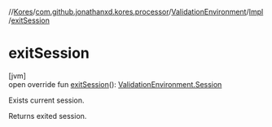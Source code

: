 //[Kores](../../../../index.md)/[com.github.jonathanxd.kores.processor](../../index.md)/[ValidationEnvironment](../index.md)/[Impl](index.md)/[exitSession](exit-session.md)

# exitSession

[jvm]\
open override fun [exitSession](exit-session.md)(): [ValidationEnvironment.Session](../-session/index.md)

Exists current session.

Returns exited session.
